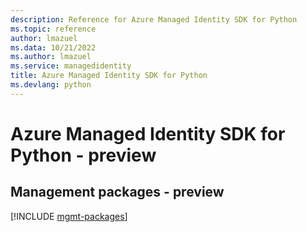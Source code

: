 ```yaml
---
description: Reference for Azure Managed Identity SDK for Python
ms.topic: reference
author: lmazuel
ms.data: 10/21/2022
ms.author: lmazuel
ms.service: managedidentity
title: Azure Managed Identity SDK for Python
ms.devlang: python
---
```

# Azure Managed Identity SDK for Python - preview

## Management packages - preview
[!INCLUDE [mgmt-packages](managed-identity-mgmt-index.md)]
